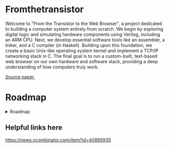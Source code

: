 # Fromthetransistor

Welcome to "From the Transistor to the Web Browser", a project dedicated to building a computer system entirely from scratch. We begin by exploring digital logic and simulating hardware components using Verilog, including an ARM CPU. Next, we develop essential software tools like an assembler, a linker, and a C compiler (in Haskell). Building upon this foundation, we create a basic Unix-like operating system kernel and implement a TCP/IP networking stack in C. The final goal is to run a custom-built, text-based web browser on our own hardware and software stack, providing a deep understanding of how computers truly work.

[Source paper.](https://github.com/geohot/fromthetransistor)

# Roadmap
<details>
<summary> Roadmap </summary>

**Section 1: Intro: Cheating our way past the transistor (0.5 недели)**

* **Цели:** Понять концептуально, как транзисторы используются для создания логики, что такое FPGA (ПЛИС) и LUT, как работает эмуляция железа.
* **Материалы:**
    * **Концепции:**
        * Книга: **"Code: The Hidden Language of Computer Hardware and Software" by Charles Petzold**. Отличное неформальное введение в то, как компьютеры работают, начиная с простых концепций вроде азбуки Морзе и заканчивая логическими элементами и процессорами. Идеально для интуитивного понимания. (Есть русский перевод).
        * Статьи/Видео: Поищи "How transistors work", "Logic gates explained", "What is an FPGA?", "Lookup Tables (LUTs) in FPGAs explained". Много хороших видео на YouTube (каналы вроде Ben Eater, Technology Connections, Computerphile).
    * **Эмуляция (Verilator):**
        * Документация Verilator: [https://verilator.org/guide/latest/](https://verilator.org/guide/latest/) (для ознакомления, что это такое).
        * Статьи: "Hardware Simulation Basics", "Introduction to Verilator".

**Section 2: Bringup: What language is hardware coded in? (0.5 недели)**

* **Цели:** Начать писать на Verilog, настроить симулятор (Verilator), реализовать простой модуль (UART), понять концепцию MMIO (Memory-Mapped I/O).
* **Материалы:**
    * **Verilog:**
        * Учебник/Туториалы:
            * **"Verilog HDL" by Samir Palnitkar:** Классический учебник, довольно подробный. Может быть сложным для начала.
            * Онлайн-туториалы: [ASIC World Verilog Tutorial](http://www.asic-world.com/verilog/veritut.html), [nandland.com Verilog tutorials](https://nandland.com/verilog/tutorials/index.html), ZipCPU Blog (много практических статей по Verilog/FPGA).
            * Курсы: Поищи на Coursera/EdX курсы по "Digital Logic Design" или "HDL Verilog".
        * Практика: Начни с простых примеров – логические элементы, мультиплексоры, счетчики.
    * **UART & MMIO:**
        * Статьи/Туториалы: "Implementing UART in Verilog", "Understanding Memory-Mapped I/O (MMIO)". Часто это часть туториалов по работе с FPGA и микроконтроллерами.
        * Книга: **"Digital Design and Computer Architecture, ARM Edition" by Harris & Harris.** Эта книга будет полезна и дальше, она связывает цифровой дизайн с архитектурой ARM и часто объясняет такие интерфейсы.

**Section 3: Processor: What is a processor anyway? (3 недели)**

* **Цели:** Изучить ассемблер ARM, написать простой ассемблер на Python, спроектировать и реализовать ядро процессора ARM7 на Verilog, создать загрузочный ROM.
* **Материалы:**
    * **ARM Assembly:**
        * Документация: **ARM Architecture Reference Manual (ARM ARM).** Очень подробный, официальный источник. Ищи версию для ARMv4T (архитектура ARM7TDMI).
        * Туториалы: Azeria Labs (хотя больше уклон в безопасность, есть хорошие статьи по ARM assembly), поищи "ARM assembly tutorial for beginners".
        * Книга: "Modern Assembly Language Programming with the ARM Processor" by Daniel Kusswurm.
        * Практика: Пиши простые программы на ассемблере, используй эмулятор (например, QEMU) для их запуска и отладки.
    * **Assembler (Python):**
        * Тут главное – знание Python (у тебя есть) и понимание формата инструкций ARM и структуры бинарного файла. Туториалы по парсингу строк и работе с бинарными данными в Python.
    * **CPU Design (Verilog):**
        * Книги:
            * **"Digital Design and Computer Architecture, ARM Edition" by Harris & Harris:** Ключевая книга для этой секции.
            * **"Computer Organization and Design" by Patterson & Hennessy:** Классика по архитектуре ЭВМ, объясняет конвейеры, кэши и т.д. (Есть русский перевод).
        * Онлайн-ресурсы: nandland, ZipCPU blog, статьи/курсы по "CPU Pipelining", "Computer Architecture".
        * Практика: Начинай с очень простого однотактового процессора, потом добавляй конвейер (fetch, decode, execute). Изучай существующие простые ядра на Verilog (на GitHub, OpenCores).
    * **Boot ROM (Assembler):**
        * Используй знания ARM assembly. Задача – написать код, который инициализирует UART и умеет принимать данные по нему для загрузки в память.

**Section 4: Compiler: A “high” level language (3 недели)**

* **Цели:** Изучить основы теории компиляторов, написать компилятор C на Haskell, написать линковщик на Python, создать базовую libc, реализовать Ethernet-контроллер на Verilog и написать загрузчик на C.
* **Материалы:**
    * **Compiler Theory & Implementation (Haskell):**
        * Книги:
            * **"Compilers: Principles, Techniques, & Tools" (Dragon Book) by Aho, Lam, Sethi, Ullman:** Классика, очень теоретическая.
            * **"Crafting Interpreters" by Robert Nystrom:** Отличная онлайн-книга, очень практичная (хотя и про интерпретаторы, многие концепции пересекаются).
            * **"Engineering a Compiler" by Cooper & Torczon:** Более современный и практический взгляд.
        * **Haskell:**
            * **"Learn You a Haskell for Great Good!"**: Популярное и доступное введение (есть онлайн-версия).
            * Официальная документация Haskell, туториалы. Учитывая твой опыт, фокусируйся на основах ФП, типах, IO. Haskell – сложный выбор для первого компилятора, будь готов к трудностям.
        * Практика: Начни с парсинга простого языка, затем генерация абстрактного синтаксического дерева (AST), потом кодогенерация в ARM assembly.
    * **Linker (Python):**
        * Книга: **"Linkers and Loaders" by John Levine:** Классика, описывает все детали.
        * Статьи/Документация: Изучи формат ELF (`man elf`), принципы релокации, таблицы символов.
    * **C Programming & libc:**
        * Книга: **"The C Programming Language" (K&R) by Kernighan & Ritchie:** Основа основ. (Есть русский перевод).
        * Онлайн-ресурсы: [learn-c.org](https://www.learn-c.org/), туториалы по указателям, управлению памятью, структурам.
        * Практика: Реализуй базовые функции: `memcpy`, `memset`, `strlen`, `printf` (упрощенный).
    * **Ethernet Controller (Verilog):**
        * Даташиты на Ethernet PHY чипы (например, LAN8720).
        * Статьи/Туториалы: "Implementing Ethernet MAC in Verilog", понимание интерфейсов MII/RMII/GMII.
        * Снова "Digital Design and Computer Architecture".
    * **Bootloader (C):**
        * Используй знания C и понимание работы Ethernet. Задача – принять ядро ОС по сети (например, UDP/TFTP) и загрузить его в память.

**Section 5: Operating System: Software we take for granted (3 недели)**

* **Цели:** Спроектировать MMU (Memory Management Unit) на Verilog, написать ядро ОС (UNIX-подобное) на C с поддержкой процессов, системных вызовов, памяти, реализовать драйвер SD-карты и файловую систему FAT, написать первые user-space программы.
* **Материалы:**
    * **OS Concepts:**
        * Книги:
            * **"Operating System Concepts" (Dinosaur Book) by Silberschatz, Galvin, Gagne:** Стандартный учебник. (Есть русский перевод).
            * **"Modern Operating Systems" by Andrew S. Tanenbaum:** Еще одна классика. (Есть русский перевод).
        * Онлайн-ресурс: **OSDev Wiki ([wiki.osdev.org](https://wiki.osdev.org/))**: Бесценный ресурс для тех, кто пишет свою ОС с нуля. Содержит огромное количество информации по всем аспектам.
        * Книга: "Linux Kernel Development" by Robert Love: Дает понимание, как устроено реальное ядро Linux.
    * **MMU (Verilog):**
        * Книги по архитектуре (Harris & Harris, Patterson & Hennessy).
        * ARM Architecture Reference Manual (секция про MMU/MPU).
        * Статьи на OSDev Wiki про Paging и Virtual Memory.
    * **OS Kernel (C):**
        * Продвинутое C: K&R, "Linux Kernel Development".
        * OSDev Wiki: Статьи про scheduling, process management, system calls, virtual memory management.
        * Практика: Начинай с малого – переключение задач, простой планировщик, обработка прерываний, реализация системных вызовов (`fork`, `execve`, `open`, `read`, `write` и т.д.).
    * **SD Card Driver (Verilog + C):**
        * Спецификации SD Card (можно найти онлайн).
        * Даташиты на контроллеры SPI/SDIO.
        * Примеры реализации SPI/SDIO на Verilog.
        * Статьи на OSDev Wiki по драйверам SD Card.
    * **FAT Filesystem (C):**
        * Спецификация FAT (от Microsoft или из других источников).
        * Статьи на OSDev Wiki по FAT.
        * Примеры реализаций FAT.
    * **User Space Programs (C):**
        * Простые программы, использующие реализованные системные вызовы.

**Section 6: Browser: Coming online (1 неделя)**

* **Цели:** Реализовать TCP/IP стек в ядре, добавить сетевые системные вызовы, написать простой `telnetd`, реализовать динамическую линковку, написать текстовый веб-браузер.
* **Материалы:**
    * **Networking (TCP/IP Stack, Sockets):**
        * Книги:
            * **"TCP/IP Illustrated, Vol. 1: The Protocols" by W. Richard Stevens:** Библия по TCP/IP.
            * **"Computer Networking: A Top-Down Approach" by Kurose & Ross:** Хороший учебник.
        * Туториал: **Beej's Guide to Network Programming:** Отличный практический гайд по сокетам на C.
        * Практика: Реализация основных частей IP, UDP, TCP. Добавление сокетных syscalls (`socket`, `bind`, `connect`, `send`, `recv`).
    * **Telnetd (C):**
        * Используй знания сокетов C. Простая программа, которая слушает порт, принимает соединения и запускает shell для каждого клиента.
    * **Dynamic Linking (C):**
        * Книга: "Linkers and Loaders" by Levine.
        * Статьи на OSDev Wiki про Dynamic Linking.
        * `man ld.so`, `man dlopen`. Статьи про PLT/GOT.
        * Потребуется модификация линковщика из Section 4.
    * **Text Web Browser (C):**
        * Основы HTTP (RFC 2616 и более новые).
        * Парсинг HTML (очень упрощенный).
        * Работа с терминалом (ANSI escape codes для "красивостей").
        * Используй сетевой стек и динамическую линковку.

**Section 7: Physical: Running on real hardware (1 неделя)**

* **Цели:** Научиться прошивать FPGA через JTAG, спроектировать и (опционально) собрать плату, запустить весь созданный стек на реальном железе.
* **Материалы:**
    * **JTAG:**
        * Статьи/Обзоры JTAG протокола.
        * Документация OpenOCD (если используется).
        * Туториалы по bit-banging JTAG с помощью MCU.
    * **Board Design:**
        * Книги/Ресурсы: "The Art of Electronics" by Horowitz & Hill (фундаментальный справочник). Туториалы SparkFun/Adafruit по основам электроники. Туториалы по KiCad/Eagle (ПО для проектирования плат). Рекомендации вендоров FPGA по дизайну плат. EEVblog (видеоблог по электронике).
    * **Reflow Soldering:**
        * Туториалы/Видео по DIY SMT пайке (паяльные пасты, фены, "тостерные печи"). **Осторожно, требует соблюдения техники безопасности!**
    * **Bringup:**
        * Документация к выбранной FPGA/плате.
        * Процесс синтеза и имплементации Verilog кода с помощью инструментов вендора (Vivado для Xilinx, Quartus для Intel/Altera).

</details>

## Helpful links here
https://news.ycombinator.com/item?id=40895935
